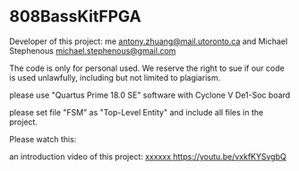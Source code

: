 # 808BassKitFPGA

Developer of this project: me <antony.zhuang@mail.utoronto.ca> and Michael Stephenous <michael.stephenous@gmail.com>

The code is only for personal used. We reserve the right to sue if our code is used unlawfully, including but not limited to plagiarism.

please use "Quartus Prime 18.0 SE" software with Cyclone V De1-Soc board

please set file "FSM" as "Top-Level Entity" and include all files in the project.

Please watch this:

an introduction video of this project: [xxxxxx
](https://youtu.be/vxkfKYSvgbQ)https://youtu.be/vxkfKYSvgbQ
